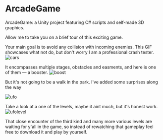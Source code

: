 # ArcadeGame
ArcadeGame: a Unity project featuring C# scripts and self-made 3D graphics.

Allow me to take you on a brief tour of this exciting game.

Your main goal is to avoid any collision with incoming enemies. This GIF showcases what not do, but don't worry I am a professional crash tester.
![cars](https://github.com/JakubGruszczewski/ArcadeGame/assets/114396056/37f6d502-fe53-45e9-950c-125b304e7925)


It encompasses multiple stages, obstacles and easments, and here is one of them — a booster.
![boost](https://github.com/JakubGruszczewski/ArcadeGame/assets/114396056/77e833a4-9306-4214-bb5e-e5e24a329369)


But it's not going to be a walk in the park. I've added some surprises along the way

![ufo](https://github.com/JakubGruszczewski/ArcadeGame/assets/114396056/2c43de80-fbf4-480f-aa2b-6208ae143f0c)

Take a look at a one of the levels, maybe it aint much, but it's honest work.
![ufolevel](https://github.com/JakubGruszczewski/ArcadeGame/assets/114396056/6c4f4c33-1384-4fc3-8201-18d37b4efa04)

That close encounter of the third kind and many more various levels are waiting for y'all in the game, so instead of rewatching that gameplay feel free to download it and play by yourself.

